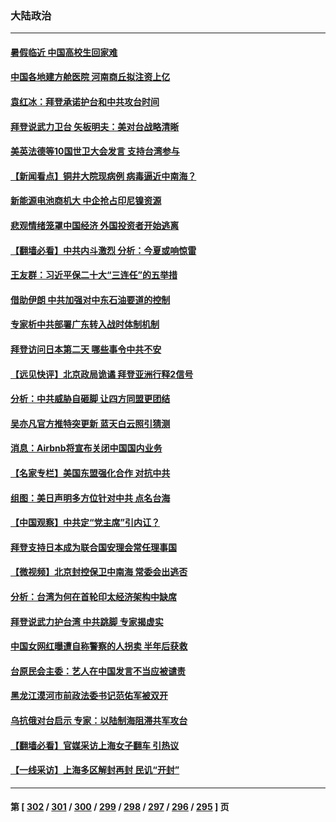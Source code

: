 ### 大陆政治
---
#### [暑假临近 中国高校生回家难](../../pages/ncid277/n13743940.md) 
#### [中国各地建方舱医院 河南商丘拟注资上亿](../../pages/ncid277/n13743837.md) 
#### [袁红冰：拜登承诺护台和中共攻台时间](../../pages/ncid277/n13744152.md) 
#### [拜登说武力卫台 矢板明夫：美对台战略清晰](../../pages/ncid277/n13744095.md) 
#### [美英法德等10国世卫大会发言 支持台湾参与](../../pages/ncid277/n13743925.md) 
#### [【新闻看点】铜井大院现病例 病毒逼近中南海？](../../pages/ncid277/n13743659.md) 
#### [新能源电池商机大 中企抢占印尼镍资源](../../pages/ncid277/n13744063.md) 
#### [悲观情绪笼罩中国经济 外国投资者开始逃离](../../pages/ncid277/n13743825.md) 
#### [【翻墙必看】中共内斗激烈 分析：今夏或响惊雷](../../pages/ncid277/n13743926.md) 
#### [王友群：习近平保二十大“三连任”的五举措](../../pages/ncid277/n13743840.md) 
#### [借助伊朗 中共加强对中东石油要道的控制](../../pages/ncid277/n13743911.md) 
#### [专家析中共部署广东转入战时体制机制](../../pages/ncid277/n13743850.md) 
#### [拜登访问日本第二天 哪些事令中共不安](../../pages/ncid277/n13743822.md) 
#### [【远见快评】北京政局诡谲 拜登亚洲行释2信号](../../pages/ncid277/n13743807.md) 
#### [分析：中共威胁自砸脚 让四方同盟更团结](../../pages/ncid277/n13743783.md) 
#### [吴亦凡官方推特突更新 蓝天白云照引猜测](../../pages/ncid277/n13743808.md) 
#### [消息：Airbnb将宣布关闭中国国内业务](../../pages/ncid277/n13743811.md) 
#### [【名家专栏】美国东盟强化合作 对抗中共](../../pages/ncid277/n13743580.md) 
#### [组图：美日声明多方位针对中共 点名台海](../../pages/ncid277/n13743686.md) 
#### [【中国观察】中共定“党主席”引内讧？](../../pages/ncid277/n13743624.md) 
#### [拜登支持日本成为联合国安理会常任理事国](../../pages/ncid277/n13743703.md) 
#### [【微视频】北京封控保卫中南海 常委会出逃否](../../pages/ncid277/n13743655.md) 
#### [分析：台湾为何在首轮印太经济架构中缺席](../../pages/ncid277/n13743557.md) 
#### [拜登说武力护台湾 中共跳脚 专家揭虚实](../../pages/ncid277/n13743620.md) 
#### [中国女网红曝遭自称警察的人拐卖 半年后获救](../../pages/ncid277/n13743517.md) 
#### [台原民会主委：艺人在中国发言不当应被谴责](../../pages/ncid277/n13743377.md) 
#### [黑龙江漠河市前政法委书记范佑军被双开](../../pages/ncid277/n13743493.md) 
#### [乌抗俄对台启示 专家：以陆制海阻滞共军攻台](../../pages/ncid277/n13743150.md) 
#### [【翻墙必看】官媒采访上海女子翻车 引热议](../../pages/ncid277/n13743168.md) 
#### [【一线采访】上海多区解封再封 民讥“开封”](../../pages/ncid277/n13743050.md) 

---
#### 第 [ [302](./302.md) / [301](./301.md) / [300](./300.md) / [299](./299.md) / [298](./298.md) / [297](./297.md) / [296](./296.md) / [295](./295.md) ] 页
